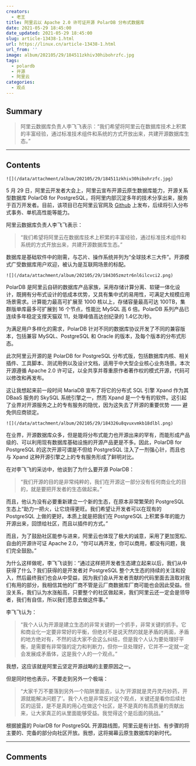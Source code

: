 ```yaml
---
creators:
  - 老王
title: 阿里云以 Apache 2.0 许可证开源 PolarDB 分布式数据库
date: 2021-05-29 18:45:00
date_updated: 2021-05-29 18:45:00
slug: article-13438-1.html
url: https://linux.cn/article-13438-1.html
url_from: ''
image: album/202105/29/184511zkhiv30hibohrzfc.jpg
tags:
  - polardb
  - 开源
  - 阿里云
categories:
  - 观点
---
```


## Summary

> 阿里云数据库负责人李飞飞表示：“我们希望将阿里云在数据库技术上积累的丰富经验，通过标准技术组件和系统的方式开放出来，共建开源数据库生态。”

***

<!-- more -->

## Contents

`![](/data/attachment/album/202105/29/184511zkhiv30hibohrzfc.jpg)`

5 月 29 日，阿里云开发者大会上，阿里云宣布开源云原生数据库能力，开源关系型数据库 PolarDB for PostgreSQL，将阿里内部沉淀多年的技术分享出来，服务于百万开发者。目前，该项目已在阿里云官网及 [Github](https://github.com/alibaba/PolarDB-for-PostgreSQL) 上发布，后续将引入分布式事务、单机高性能等能力。

阿里云数据库负责人李飞飞表示：

> 
> “我们希望将阿里云在数据库技术上积累的丰富经验，通过标准技术组件和系统的方式开放出来，共建开源数据库生态。”
> 
> 
> 

数据库是基础软件中的刚需，与芯片、操作系统并列为“全球技术三大件”。开源模式广受数据库用户欢迎，被认为是互联网场景的标配。

`![](/data/attachment/album/202105/29/184305zmztr6nl6ilcvci2.png)`

PolarDB 是阿里云自研的数据库产品家族，采用存储计算分离、软硬一体化设计，既拥有分布式设计的低成本优势，又具有集中式的易用性，可满足大规模应用场景需求。计算能力最高可扩展至 1000 核以上，存储容量最高可达 100TB，集群版单库最多可扩展到 16 个节点，性能比 MySQL 高 6 倍。PolarDB 系列产品已连续多年稳定支撑天猫双 11，处理峰值高达创纪录的 1.4亿次/秒。

为满足用户多样化的需求，PolarDB 针对不同的数据库协议开发了不同的兼容版本，包括兼容 MySQL、PostgreSQL 和 Oracle 的版本，及每个版本的分布式形态。

此次阿里云开源的是 PolarDB for PostgreSQL 分布式版，包括数据库内核、相关插件、工具脚本、测试用例以及设计文档，适用于中大型企业核心业务场景。本次开源遵循 Apache 2.0 许可证，以全共享并尊重原作者著作权的模式开源，代码可以修改和再发布。

这让我想起来前一段时间 MariaDB 宣布了将它的分布式 SQL 引擎 Xpand 作为其 DBaaS 服务的 SkySQL 系统引擎之一，然而 Xpand 是一个专有的软件。这引起了业界对开源服务之上的专有服务的隐忧，因为这失去了开源的重要优势 —— 避免供应商锁定。

`![](/data/attachment/album/202105/29/184326u8qvuxvmkb18dlbl.png)`

在业界，开源数据库众多，但是能将分布式能力也开源出来的罕有，而能形成产品级的、可以利用现有数据库基础设施的开源产品更是不多。因此，PolarDB for PostgreSQL 的这次开源可谓是不但给 PostgreSQL 注入了一剂强心针，而且也与 Xpand 这种开源引擎之上的专有服务形成了鲜明对比。

在对李飞飞的采访中，他谈到了为什么要开源 PolarDB：

> 
> “我们开源的目的是非常纯粹的，我们在开源这一部分没有任何商业化的目的，就是要把开发者的生态做起来。”
> 
> 
> 

而且，他认为没有必要重新建立一个新的生态，在原本非常繁荣的 PostgreSQL 生态上“助力一把火，让它烧得更旺。我们希望让开发者可以在现有的 PostgreSQL 上做的更好。本质上就是把我们在 PostgreSQL 上积累多年的能力开源出来，回馈给社区，而且以插件的方式。”

而且，为了鼓励社区能参与进来，阿里云也体现了极大的诚意，采用了更加宽松、自由的开源许可证 Apache 2.0，“你可以再开发，你可以商用，都没有问题，我们完全鼓励。”

为什么这样做呢，李飞飞谈到：“通过这样把开发者生态建立起来以后，我们从中获得了什么？我们获得的是开发者对 PostgreSQL 整个大生态的持续的关注和投入，然后最终我们也会从中受益，因为我们会从开发者贡献的代码里面去汲取对我们有用的部分，我相信其他的厂商不管是云厂商数据库厂商可能也会因此受益。但没关系，我们认为水涨船高，只要整个的社区做起来，我们阿里云还一定会是领导者，我们有自信，所以我们愿意去做这件事。”

李飞飞认为：

> 
> “我个人认为开源是建立生态的非常关键的一个抓手，非常关键的抓手。它和商业化一定要非常好的平衡，但绝对不是说天然的就是矛盾的两面，矛盾的地方绝对有，不然的话大家不会这么纠结，但是我个人认为要处理好平衡，是需要有非常强的定力和判断力，但你一旦处理好，它并不一定就一定会发展成矛盾体，这是我个人的一个观点。”
> 
> 
> 

我想，这应该就是阿里云坚定开源战略的主要原因之一。

但是同时他也表示，不要走到另外一个极端：

> 
> “大家千万不要落到另外一个陷阱里面去，认为‘开源就是灵丹灵丹妙药，开源就能解决问题了’。我个人也是非常反对这个观点，关键还是看你后续社区的运营，是不是真的用心在做这个社区，是不是真的有高质量的贡献出来，让大家真正的从里面能够受益。我觉得这个是后面的挑战。”
> 
> 
> 

根据披露的 PolarDB for PostgreSQL 开源路线图，阿里云是有计划、有步骤的将主要的、完备的部分向社区开放。我想，这将揭幕云原生数据库的新时代。

***

## Comments
